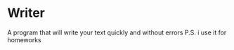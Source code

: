 #  Writer
A program that will write your text quickly and without errors
P.S. i use it for homeworks
